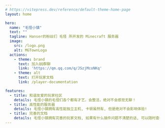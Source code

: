 ```yaml
---
# https://vitepress.dev/reference/default-theme-home-page
layout: home

hero:
  name: "毛怪小镇"
  text: ""
  tagline: Hanser的粉丝们 毛怪 所开发的 Minecraft 服务器
  image:
    src: /logo.png
    alt: MGTownLogo
  actions:
    - theme: brand
      text: 加入QQ群聊
      link: 'https://qm.qq.com/q/JSzjMcoNKq'
    - theme: alt
      text: 打开玩家文档
      link: /player-documentation

features:
  - title: 和谐友爱的玩家社区
    details: 毛怪小镇的毛怪们各个都有才艺，会整活，绝对不会感觉无聊！
  - title: 高性能的服务器
    details: 毛怪小镇拥有高性能独立主机, 卡顿虽然有, 但是绝对不会影响体验!
  - title: 完善的文档
    details: 毛怪小镇拥有完善的玩家文档, 如果有什么插件问题不清楚的话, 可以随时查看文档哦!
---
```


